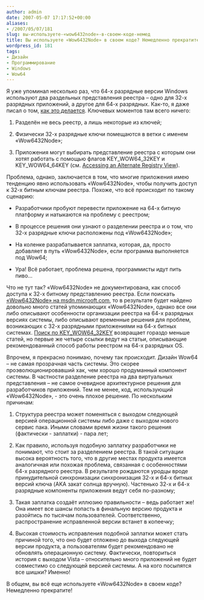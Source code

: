 ```yaml
---
author: admin
date: 2007-05-07 17:17:52+00:00
aliases:
- /2007/05/07/181
slug: вы-используете-«wow6432node»-в-своем-коде-немед
title: Вы используете «Wow6432Node» в своем коде? Немедленно прекратите!
wordpress_id: 181
tags:
- Дизайн
- Программирование
- Windows
- Wow64
---
```


Я уже упоминал несколько раз, что 64-х разрядные версии Windows используют два раздельных представления реестра – одно для 32-х разрядных приложений, а другое для 64-х разрядных. Как-то, я даже писал о том, [как это делается](http://blog.not-a-kernel-guy.com/2006/08/22/27). Ключевых моментов там всего ничего:

  1. Разделён не весь реестр, а лишь некоторые из ключей;

  2. Физически 32-х разрядные ключи помещаются в ветки с именем «Wow6432Node»;

  3. Приложения могут выбирать представление реестра с которым они хотят работать с помощью флагов KEY_WOW64_32KEY и KEY_WOW64_64KEY (см. [Accessing an Alternate Registry View](http://msdn2.microsoft.com/en-us/library/aa384129.aspx)).

Проблема, однако, заключается в том, что многие приложения имею тенденцию явно использовать «Wow6432Node», чтобы получить доступ к 32-х битным ключам реестра. Похоже, что всё происходит по такому сценарию:

  * Разработчики пробуют перевести приложение на 64-х битную платформу и натыкаются на проблему с реестром;

  * В процессе решения они узнают о разделении реестра и о том, что 32-х разрядные ключи расположены под «Wow6432Node»;

  * На коленке разрабатывается заплатка, которая, да, просто добавляет в путь «Wow6432Node», если программа выполняется под Wow64;

  * Ура! Всё работает, проблема решена, программисты идут пить пиво…

Что не тут так? «Wow6432Node» не документирована, как способ доступа к 32-х битному представлению реестра. Если поискать [«Wow6432Node» на msdn.microoft.com](http://search.msdn.microsoft.com/search/Default.aspx?brand=msdn&locale=en-us&query=Wow6432Node), то в результате будет найдено довольно много статей упоминающих «Wow6432Node», однако все они либо описывают особенности организации реестра на 64-х разрядных версиях системы, либо описывают временные решения для проблем, возникающих с 32-х разрядными приложениями на 64-х битных системах. [Поиск по KEY_WOW64_32KEY](http://search.msdn.microsoft.com/search/Default.aspx?brand=msdn&query=KEY_WOW64_32KEY) возвращает гораздо меньше статей, но первые же четыре ссылки ведут на статьи, описывающие рекомендованный способ работы реестром на 64-х разрядных OS.

Впрочем, я прекрасно понимаю, почему так происходит. Дизайн Wow64 – не самая прозрачная часть системы. Это скорее проэволюционировавший хак, чем хорошо продуманный компонент системы. В частности разделение реестра на два виртуальных представления – не самое очевидное архитектурное решения для разработчиков приложений. Тем не менее, код, использующий «Wow6432Node», - это очень плохое решение. По нескольким причинам:

  1. Структура реестра может поменяться с выходом следующей версией операционной системы либо даже с выходом нового сервис пака. Иными словами время жизни такого решения (фактически - заплатки) - пара лет;

  2. Как правило, используя подобную заплатку разработчики не понимают, что стоит за разделением реестра. В такой ситуации высока вероятность того, что в другие местах продукта имеется аналогичная или похожая проблема, связанная с особенностями 64-х разрядного реестра. В результате рождаются уродцы вроде принудительной синхронизации синхронизация 32-х и 64-х битных версий ключа (AKA закат солнца вручную). Частенько 32-х и 64-х разрядные компоненты приложения ведут себя по-разному;

  3. Такая заплатка создаёт иллюзию правильности – ведь работает же! Она имеет все шансы попасть в финальную версию продукта и разойтись по тысячам пользователей. Соответственно, распространение исправленной версии встанет в копеечку;

  4. Высокая стоимость исправления подобной заплатки может стать причиной того, что оно будет отложено до выхода следующей версии продукта, а пользователям будет рекомендовано не обновлять операционную систему. Фактически, повториться история с выходом Vista – относительно много приложений не будет совместимо со следующей версией системы. А на кого посыпятся все шишки? Именно!

В общем, вы всё еще используете «Wow6432Node» в своем коде? Немедленно прекратите!
